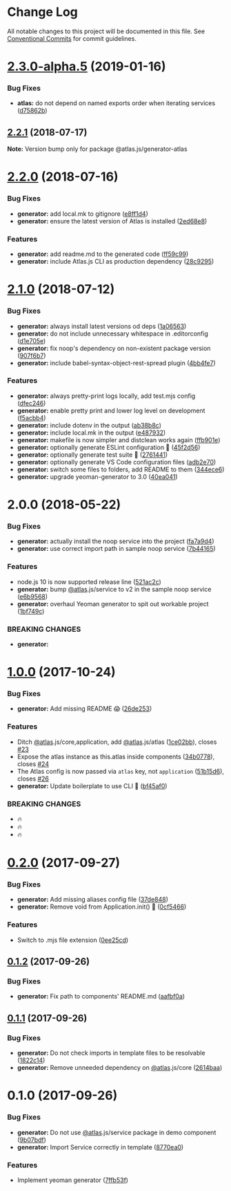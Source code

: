 # Change Log

All notable changes to this project will be documented in this file.
See [Conventional Commits](https://conventionalcommits.org) for commit guidelines.

# [2.3.0-alpha.5](https://github.com/strvcom/atlas.js/compare/@atlas.js/generator-atlas@2.3.0-alpha.4...@atlas.js/generator-atlas@2.3.0-alpha.5) (2019-01-16)


### Bug Fixes

* **atlas:** do not depend on named exports order when iterating services ([d75862b](https://github.com/strvcom/atlas.js/commit/d75862b))





<a name="2.2.1"></a>
## [2.2.1](https://github.com/strvcom/atlas.js/compare/@atlas.js/generator-atlas@2.2.0...@atlas.js/generator-atlas@2.2.1) (2018-07-17)




**Note:** Version bump only for package @atlas.js/generator-atlas

<a name="2.2.0"></a>
# [2.2.0](https://github.com/strvcom/atlas.js/compare/@atlas.js/generator-atlas@2.1.0...@atlas.js/generator-atlas@2.2.0) (2018-07-16)


### Bug Fixes

* **generator:** add local.mk to gitignore ([e8ff1d4](https://github.com/strvcom/atlas.js/commit/e8ff1d4))
* **generator:** ensure the latest version of Atlas is installed ([2ed68e8](https://github.com/strvcom/atlas.js/commit/2ed68e8))


### Features

* **generator:** add readme.md to the generated code ([ff59c99](https://github.com/strvcom/atlas.js/commit/ff59c99))
* **generator:** include Atlas.js CLI as production dependency ([28c9295](https://github.com/strvcom/atlas.js/commit/28c9295))




<a name="2.1.0"></a>
# [2.1.0](https://github.com/strvcom/atlas.js/compare/@atlas.js/generator-atlas@2.0.0...@atlas.js/generator-atlas@2.1.0) (2018-07-12)


### Bug Fixes

* **generator:** always install latest versions od deps ([1a06563](https://github.com/strvcom/atlas.js/commit/1a06563))
* **generator:** do not include unnecessary whitespace in .editorconfig ([d1e705e](https://github.com/strvcom/atlas.js/commit/d1e705e))
* **generator:** fix noop's dependency on non-existent package version ([907f6b7](https://github.com/strvcom/atlas.js/commit/907f6b7))
* **generator:** include babel-syntax-object-rest-spread plugin ([4bb4fe7](https://github.com/strvcom/atlas.js/commit/4bb4fe7))


### Features

* **generator:** always pretty-print logs locally, add test.mjs config ([dfec246](https://github.com/strvcom/atlas.js/commit/dfec246))
* **generator:** enable pretty print and lower log level on development ([f5acbb4](https://github.com/strvcom/atlas.js/commit/f5acbb4))
* **generator:** include dotenv in the output ([ab38b8c](https://github.com/strvcom/atlas.js/commit/ab38b8c))
* **generator:** include local.mk in the output ([e487932](https://github.com/strvcom/atlas.js/commit/e487932))
* **generator:** makefile is now simpler and distclean works again ([ffb901e](https://github.com/strvcom/atlas.js/commit/ffb901e))
* **generator:** optionally generate ESLint configuration 🎨 ([45f2d56](https://github.com/strvcom/atlas.js/commit/45f2d56))
* **generator:** optionally generate test suite 🚀 ([2761441](https://github.com/strvcom/atlas.js/commit/2761441))
* **generator:** optionally generate VS Code configuration files ([adb2e70](https://github.com/strvcom/atlas.js/commit/adb2e70))
* **generator:** switch some files to folders, add README to them ([344ece6](https://github.com/strvcom/atlas.js/commit/344ece6))
* **generator:** upgrade yeoman-generator to 3.0 ([40ea041](https://github.com/strvcom/atlas.js/commit/40ea041))




<a name="2.0.0"></a>
# 2.0.0 (2018-05-22)


### Bug Fixes

* **generator:** actually install the noop service into the project ([fa7a9d4](https://github.com/strvcom/atlas.js/commit/fa7a9d4))
* **generator:** use correct import path in sample noop service ([7b44165](https://github.com/strvcom/atlas.js/commit/7b44165))


### Features

* node.js 10 is now supported release line ([521ac2c](https://github.com/strvcom/atlas.js/commit/521ac2c))
* **generator:** bump [@atlas](https://github.com/atlas).js/service to v2 in the sample noop service ([e6b9568](https://github.com/strvcom/atlas.js/commit/e6b9568))
* **generator:** overhaul Yeoman generator to spit out workable project ([1bf749c](https://github.com/strvcom/atlas.js/commit/1bf749c))


### BREAKING CHANGES

* **generator:** 




<a name="1.0.0"></a>
# [1.0.0](https://github.com/strvcom/atlas.js/compare/@atlas.js/generator-atlas@0.2.0...@atlas.js/generator-atlas@1.0.0) (2017-10-24)


### Bug Fixes

* **generator:** Add missing README 😱 ([26de253](https://github.com/strvcom/atlas.js/commit/26de253))


### Features

* Ditch [@atlas](https://github.com/atlas).js/core,application, add [@atlas](https://github.com/atlas).js/atlas ([1ce02bb](https://github.com/strvcom/atlas.js/commit/1ce02bb)), closes [#23](https://github.com/strvcom/atlas.js/issues/23)
* Expose the atlas instance as this.atlas inside components ([34b0778](https://github.com/strvcom/atlas.js/commit/34b0778)), closes [#24](https://github.com/strvcom/atlas.js/issues/24)
* The Atlas config is now passed via `atlas` key, not `application` ([51b15d6](https://github.com/strvcom/atlas.js/commit/51b15d6)), closes [#26](https://github.com/strvcom/atlas.js/issues/26)
* **generator:** Update boilerplate to use CLI 🍻 ([bf45af0](https://github.com/strvcom/atlas.js/commit/bf45af0))


### BREAKING CHANGES

* 🔥
* 🔥
* 🔥




<a name="0.2.0"></a>
# [0.2.0](https://github.com/strvcom/atlas.js/compare/@atlas.js/generator-atlas@0.1.2...@atlas.js/generator-atlas@0.2.0) (2017-09-27)


### Bug Fixes

* **generator:** Add missing aliases config file ([37de848](https://github.com/strvcom/atlas.js/commit/37de848))
* **generator:** Remove void from Application.init() 🤦 ([0cf5466](https://github.com/strvcom/atlas.js/commit/0cf5466))


### Features

* Switch to .mjs file extension ([0ee25cd](https://github.com/strvcom/atlas.js/commit/0ee25cd))




<a name="0.1.2"></a>
## [0.1.2](https://github.com/strvcom/atlas.js/compare/@atlas.js/generator-atlas@0.1.1...@atlas.js/generator-atlas@0.1.2) (2017-09-26)


### Bug Fixes

* **generator:** Fix path to components' README.md ([aafbf0a](https://github.com/strvcom/atlas.js/commit/aafbf0a))




<a name="0.1.1"></a>
## [0.1.1](https://github.com/strvcom/atlas.js/compare/@atlas.js/generator-atlas@0.1.0...@atlas.js/generator-atlas@0.1.1) (2017-09-26)


### Bug Fixes

* **generator:** Do not check imports in template files to be resolvable ([1822c14](https://github.com/strvcom/atlas.js/commit/1822c14))
* **generator:** Remove unneeded dependency on [@atlas](https://github.com/atlas).js/core ([2614baa](https://github.com/strvcom/atlas.js/commit/2614baa))




<a name="0.1.0"></a>
# 0.1.0 (2017-09-26)


### Bug Fixes

* **generator:** Do not use [@atlas](https://github.com/atlas).js/service package in demo component ([9b07bdf](https://github.com/strvcom/atlas.js/commit/9b07bdf))
* **generator:** Import Service correctly in template ([8770ea0](https://github.com/strvcom/atlas.js/commit/8770ea0))


### Features

* Implement yeoman generator ([7ffb53f](https://github.com/strvcom/atlas.js/commit/7ffb53f))
